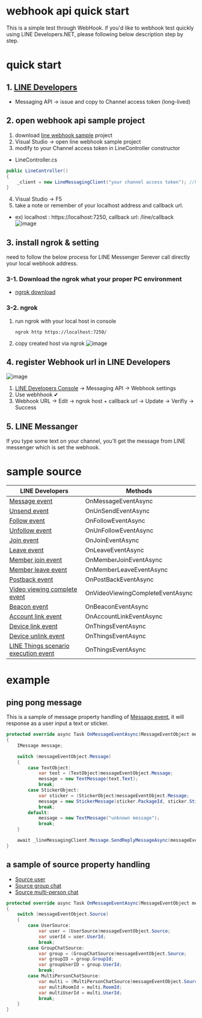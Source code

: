 ﻿# webhook api quick start
This is a simple test through WebHook. if you'd like to webhook test quickly using LINE Developers.NET, 
please following below description step by step.
# quick start
## 1. [LINE Developers](https://developers.line.biz/console/) 
* Messaging API → issue and copy to Channel access token (long-lived)

## 2. open webhook api sample project
1. download [line webhook sample](https://github.com/charles96/LineDevelopers.Net/tree/master/Src/LineDevelopers.Webhook.Sample) project 
2. Visual Studio → open line webhook sample project
3. modify to your Channel access token in LineController constructor
  * LineController.cs
  ```csharp
  public LineController()
  {
      _client = new LineMessagingClient("your channel access token"); //here
  }
  ```
4. Visual Studio → F5
5. take a note or remember of your localhost address and callback url.
  * ex) localhost : https://localhost:7250, callback url: /line/callback
  ![image](https://github.com/charles96/LineDevelopers.Net/blob/master/Assets/swagger.png?raw=true)

## 3. install ngrok & setting
need to follow the below process for LINE Messenger Serever call directly your local webhook address.
### 3-1. Download the ngrok what your proper PC environment
  * [ngrok download](https://ngrok.com/download)
### 3-2. ngrok 
1. run ngrok with your local host in console
    ```console
    ngrok http https://localhost:7250/
    ```
2. copy created host via ngrok
![image](https://github.com/charles96/LineDevelopers.Net/blob/master/Assets/ngrok_run.png?raw=true)

## 4. register Webhook url in LINE Developers 
![image](https://github.com/charles96/LineDevelopers.Net/blob/master/Assets/line_webhook.png?raw=true)

1. [LINE Developers Console](https://developers.line.biz/console/) → Messaging API → Webhook settings
2. Use webhhook ✔
3. Webhook URL → Edit → ngrok host + callback url → Update → Verifiy → Success

## 5. LINE Messanger
If you type some text on your channel, you'll get the message from LINE messenger which is set the webhook.
# sample source
|LINE Developers|Methods|
|---|---|
|[Message event](https://developers.line.biz/en/reference/messaging-api/#message-event)|OnMessageEventAsync|
|[Unsend event](https://developers.line.biz/en/reference/messaging-api/#unsend-event)|OnUnSendEventAsync|
|[Follow event](https://developers.line.biz/en/reference/messaging-api/#follow-event)|OnFollowEventAsync|
|[Unfollow event](https://developers.line.biz/en/reference/messaging-api/#unfollow-event)|OnUnFollowEventAsync|
|[Join event](https://developers.line.biz/en/reference/messaging-api/#join-event)|OnJoinEventAsync|
|[Leave event](https://developers.line.biz/en/reference/messaging-api/#leave-event)|OnLeaveEventAsync|
|[Member join event](https://developers.line.biz/en/reference/messaging-api/#member-joined-event)|OnMemberJoinEventAsync|
|[Member leave event](https://developers.line.biz/en/reference/messaging-api/#member-left-event)|OnMemberLeaveEventAsync|
|[Postback event](https://developers.line.biz/en/reference/messaging-api/#postback-event)|OnPostBackEventAsync|
|[Video viewing complete event](https://developers.line.biz/en/reference/messaging-api/#video-viewing-complete)|OnVideoViewingCompleteEventAsync|
|[Beacon event](https://developers.line.biz/en/reference/messaging-api/#beacon-event)|OnBeaconEventAsync|
|[Account link event](https://developers.line.biz/en/reference/messaging-api/#account-link-event)|OnAccountLinkEventAsync|
|[Device link event](https://developers.line.biz/en/reference/messaging-api/#device-link-event)|OnThingsEventAsync|
|[Device unlink event](https://developers.line.biz/en/reference/messaging-api/#device-unlink-event)|OnThingsEventAsync|
|[LINE Things scenario execution event](https://developers.line.biz/en/reference/messaging-api/#scenario-result-event)|OnThingsEventAsync|

# example
## ping pong message
This is a sample of message property handling of [Message event](https://developers.line.biz/en/reference/messaging-api/#message-event), 
it will response as a user input a text or sticker.
```csharp
protected override async Task OnMessageEventAsync(MessageEventObject messageEventObject)
{
    IMessage message;

    switch (messageEventObject.Message)
    {
        case TextObject:
            var text = (TextObject)messageEventObject.Message;
            message = new TextMessage(text.Text);
            break;
        case StickerObject:
            var sticker = (StickerObject)messageEventObject.Message;
            message = new StickerMessage(sticker.PackageId, sticker.StickerId);
            break;
        default:
            message = new TextMessage("unknown message");
            break;
    }

    await _lineMessagingClient.Message.SendReplyMessageAsync(messageEventObject.ReplyToken, message);
}
```
## a sample of source property handling

* [Source user](https://developers.line.biz/en/reference/messaging-api/#source-user)
* [Source group chat](https://developers.line.biz/en/reference/messaging-api/#source-group)
* [Source multi-person chat](https://developers.line.biz/en/reference/messaging-api/#source-room)

```csharp
protected override async Task OnMessageEventAsync(MessageEventObject messageEventObject)
{
    switch (messageEventObject.Source)
    {
        case UserSource:
            var user = (UserSource)messageEventObject.Source;
            var userId = user.UserId;
            break;
        case GroupChatSource:
            var group = (GroupChatSource)messageEventObject.Source;
            var groupID = group.GroupId;
            var groupUserID = group.UserId;
            break;
        case MultiPersonChatSource:
            var multi = (MultiPersonChatSource)messageEventObject.Source;
            var multiRoomId = multi.RoomId;
            var multiUserId = multi.UserId;
            break;
    }
}
```
